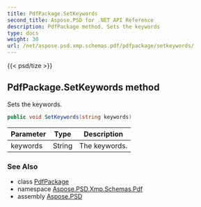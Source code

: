 ```yaml
---
title: PdfPackage.SetKeywords
second_title: Aspose.PSD for .NET API Reference
description: PdfPackage method. Sets the keywords
type: docs
weight: 30
url: /net/aspose.psd.xmp.schemas.pdf/pdfpackage/setkeywords/
---
```

{{< psd/tize >}}
## PdfPackage.SetKeywords method

Sets the keywords.

```csharp
public void SetKeywords(string keywords)
```

| Parameter | Type | Description |
| --- | --- | --- |
| keywords | String | The keywords. |

### See Also

* class [PdfPackage](../)
* namespace [Aspose.PSD.Xmp.Schemas.Pdf](../../../aspose.psd.xmp.schemas.pdf/)
* assembly [Aspose.PSD](../../../)


